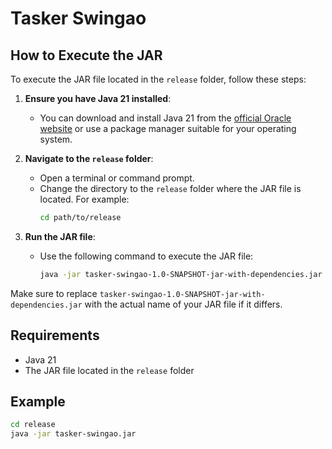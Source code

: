 # Tasker Swingao

## How to Execute the JAR

To execute the JAR file located in the `release` folder, follow these steps:

1. **Ensure you have Java 21 installed**:
   - You can download and install Java 21 from the [official Oracle website](https://www.oracle.com/java/technologies/javase/jdk21-archive-downloads.html) or use a package manager suitable for your operating system.

2. **Navigate to the `release` folder**:
   - Open a terminal or command prompt.
   - Change the directory to the `release` folder where the JAR file is located. For example:
     ```sh
     cd path/to/release
     ```

3. **Run the JAR file**:
   - Use the following command to execute the JAR file:
     ```sh
     java -jar tasker-swingao-1.0-SNAPSHOT-jar-with-dependencies.jar
     ```

Make sure to replace `tasker-swingao-1.0-SNAPSHOT-jar-with-dependencies.jar` with the actual name of your JAR file if it differs.

## Requirements

- Java 21
- The JAR file located in the `release` folder

## Example

```sh
cd release
java -jar tasker-swingao.jar
